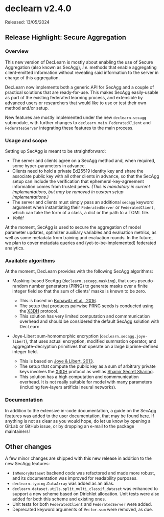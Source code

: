 # declearn v2.4.0

Released: 13/05/2024

## Release Highlight: Secure Aggregation

### Overview

This new version of DecLearn is mostly about enabling the use of Secure
Aggregation (also known as SecAgg), _i.e._ methods that enable aggregating
client-emitted information without revealing said information to the server
in charge of this aggregation.

DecLearn now implements both a generic API for SecAgg and a couple of practical
solutions that are ready-for-use. This makes SecAgg easily-usable as part of
the existing federated learning process, and extensible by advanced users or
researchers that would like to use or test their own method and/or setup.

New features are mostly implemented under the new `declearn.secagg` submodule,
with further changes to `declearn.main.FederatedClient` and `FederatesServer`
integrating these features to the main process.

### Usage and scope

Setting up SecAgg is meant to be straightforward:

- The server and clients agree on a SecAgg method and, when required, some
  hyper-parameters in advance.
- Clients need to hold a private Ed25519 identity key and share the associate
  public key with all other clients in advance, so that the SecAgg setup can
  include the verification that ephemeral-key-agreement information comes from
  trusted peers. _(This is mandatory in current implementations, but may be
  removed in custom setup implementations.)_
- The server and clients must simply pass an additional `secagg` keyword
  argument when instantiating their `FederatedServer` or `FederatedClient`,
  which can take the form of a class, a dict or the path to a TOML file.
- _Voilà!_

At the moment, SecAgg is used to secure the aggregation of model parameter
updates, optimizer auxiliary variables and evaluation metrics, as well as
some metadata from training and evaluation rounds. In the future, we plan
to cover metadata queries and (yet-to-be-implemented) federated analytics.

### Available algorithms

At the moment, DecLearn provides with the following SecAgg algorithms:

- Masking-based SecAgg (`declearn.secagg.masking`), that uses pseudo-random
  number generators (PRNG) to generate masks over a finite integer field so
  that the sum of clients' masks is known to be zero.
    - This is based on
      [Bonawitz et al., 2016](https://dl.acm.org/doi/10.1145/3133956.3133982).
    - The setup that produces pairwise PRNG seeds is conducted using the
      [X3DH](https://www.signal.org/docs/specifications/x3dh/) protocol.
    - This solution has very limited computation and commmunication overhead
      and should be considered the default SecAgg solution with DecLearn.

- Joye-Libert sum-homomorphic encryption (`declearn.secagg.joye-libert`), that
  uses actual encryption, modified summation operator, and aggregate-decryption
  primitives that operate on a large biprime-defined integer field.
    - This is based on
      [Joye & Libert, 2013](https://marcjoye.github.io/papers/JL13aggreg.pdf).
    - The setup that compute the public key as a sum of arbitrary private keys
      involves the [X3DH](https://www.signal.org/docs/specifications/x3dh/)
      protocol as well as
      [Shamir Secret Sharing](https://dl.acm.org/doi/10.1145/359168.359176).
    - This solution has a high computation and commmunication overhead. It is
      not really suitable for model with many parameters (including few-layers
      artificial neural networks).

### Documentation

In addition to the extensive in-code documentation, a guide on the SecAgg
features was added to the user documentation, that may be found
[here](../user-guide/secagg.md). If anything is not as clear as you would
hope, do let us know by opening a GitLab or GitHub issue, or by dropping
an e-mail to the package maintainers!

## Other changes

A few minor changes are shipped with this new release in addition to the new
SecAgg features:

- `InMemoryDataset` backend code was refactored and made more robust, and its
  documentation was improved for readability purposes.
- `declearn.typing.DataArray` was added as an alias.
- `declearn.dataset.utils.split_multi_classif_dataset` was enhanced to support
  a new scheme based on Dirichlet allocation. Unit tests were also added for
  both this scheme and existing ones.
- Unit tests for both `FederatedClient` and `FederatedServer` were added.
- Deprecated keyword arguments of `Vector.sum` were removed, as due.
